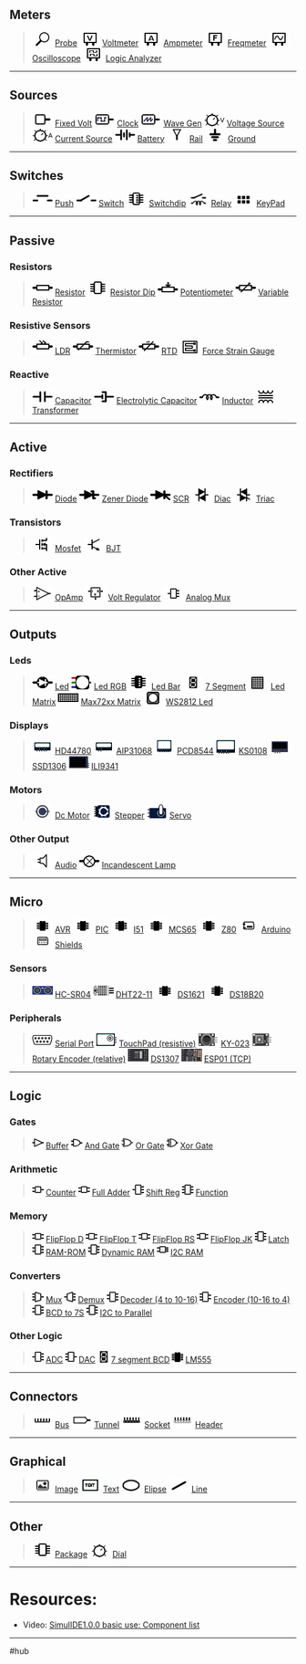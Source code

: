 ## Meters 
> ![probe](../../images/probe.png) [Probe](01-Meters/Probe)
> ![voltmeter](../../images/voltmeter.png) [Voltmeter](01-Meters/Voltmeter)
> ![ampmeter](../../images/ampmeter.png) [Ampmeter](01-Meters/Ampmeter)
> ![freqmeter](../../images/freqmeter.png) [Freqmeter](01-Meters/Freqmeter)
> ![oscope](../../images/oscope.png) [Oscilloscope](01-Meters/Oscilloscope)
> ![lanalizer](../../images/lanalizer.png) [Logic Analyzer](01-Meters/Logic%20Analyzer)
---
## Sources
> ![fixedvolt](../../images/fixedvolt.png) [Fixed Volt](02-Sources/Fixed%20Volt)
> ![clock](../../images/clock.png) [Clock](02-Sources/Clock)
> ![wavegen](../../images/wavegen.png) [Wave Gen](02-Sources/Wave%20Gen)
> ![voltsource](../../images/voltsource.png) [Voltage Source](02-Sources/Voltage%20Source)
> ![cursource](../../images/cursource.png) [Current Source](02-Sources/Current%20Source)
> ![battery](../../images/battery.png) [Battery](02-Sources/Battery)
> ![rail](../../images/rail.png) [Rail](02-Sources/Rail)
> ![ground](../../images/ground.png) [Ground](02-Sources/Ground)
---
## Switches
> ![push](../../images/push.png) [Push](03-Switches/Push)
> ![switch](../../images/switch.png) [Switch](03-Switches/Switch)
> ![switchdip](../../images/switchdip.png) [Switchdip](03-Switches/Switchdip)
> ![relay](../../images/relay.png) [Relay](03-Switches/Relay)
> ![keypad](../../images/keypad.png) [KeyPad](03-Switches/KeyPad)
---
## Passive
   ### Resistors
   > ![resistor](../../images/resistor.png) [Resistor](04-Passive/1-Resistors/Resistor)
   > ![resistordip](../../images/resistordip.png) [Resistor Dip](04-Passive/1-Resistors/Resistor%20Dip)
   > ![potentiometer](../../images/potentiometer.png) [Potentiometer](04-Passive/1-Resistors/Potentiometer)
   > ![varresistor](../../images/varresistor.png) [Variable Resistor](04-Passive/1-Resistors/Variable%20Resistor)
   ### Resistive Sensors
   > ![ldr](../../images/ldr.png) [LDR](04-Passive/2-Resistive%20Sensors/LDR)
   > ![thermistor](../../images/thermistor.png) [Thermistor](04-Passive/2-Resistive%20Sensors/Thermistor)
   > ![rtd](../../images/rtd.png) [RTD](04-Passive/2-Resistive%20Sensors/RTD)
   > ![strain](../../images/strain.png) [Force Strain Gauge](04-Passive/2-Resistive%20Sensors/Force%20Strain%20Gauge)
   ### Reactive
   > ![capacitor](../../images/capacitor.png) [Capacitor](04-Passive/3-Reactive/Capacitor)
   > ![elcapacitor](../../images/elcapacitor.png) [Electrolytic Capacitor](04-Passive/3-Reactive/Electrolytic%20Capacitor)
   > ![inductor](../../images/inductor.png) [Inductor](04-Passive/3-Reactive/Inductor)
   > ![transformer](../../images/transformer.png) [Transformer](04-Passive/3-Reactive/Transformer)
---
## Active
   ### Rectifiers
   > ![diode](../../images/diode.png) [Diode](05-Active/1-Rectifiers/Diode)
   > ![zener](../../images/zener.png) [Zener Diode](05-Active/1-Rectifiers/Zener%20Diode)
   > ![scr](../../images/scr.png) [SCR](05-Active/1-Rectifiers/SCR)
   > ![diac](../../images/diac.png) [Diac](05-Active/1-Rectifiers/Diac)
   > ![triac](../../images/triac.png) [Triac](05-Active/1-Rectifiers/Triac)
   ### Transistors
   > ![mosfet](../../images/mosfet.png) [Mosfet](05-Active/2-Transistors/Mosfet)
   > ![bjt](../../images/bjt.png) [BJT](05-Active/2-Transistors/BJT)
   ### Other Active
   > ![opamp](../../images/opamp.png) [OpAmp](05-Active/3-Other%20Active/OpAmp)
   > ![voltreg](../../images/voltreg.png) [Volt Regulator](05-Active/3-Other%20Active/Volt%20Regulator)
   > ![1to3-c](../../images/1to3-c.png) [Analog Mux](05-Active/3-Other%20Active/Analog%20Mux)
---
## Outputs
   ### Leds
   > ![led](../../images/led.png) [Led](06-Outputs/1-Leds/Led)
   > ![ledrgb](../../images/ledrgb.png) [Led RGB](06-Outputs/1-Leds/Led%20RGB)
   > ![ledbar](../../images/ledbar.png) [Led Bar](06-Outputs/1-Leds/Led%20Bar)
   > ![seven_segment](../../images/seven_segment.png) [7 Segment](06-Outputs/1-Leds/7%20Segment)
   > ![ledmatrix](../../images/ledmatrix.png) [Led Matrix](06-Outputs/1-Leds/Led%20Matrix)
   > ![max72xx](../../images/max72xx.png) [Max72xx Matrix](06-Outputs/1-Leds/Max72xx%20Matrix)
   > ![ws2812](../../images/ws2812.png) [WS2812 Led](06-Outputs/1-Leds/WS2812%20Led)
   ### Displays
   > ![hd44780](../../images/hd44780.png) [HD44780](06-Outputs/2-Displays/HD44780)
   > ![aip31068](../../images/aip31068.png) [AIP31068](06-Outputs/2-Displays/AIP31068)
   > ![pcd8544](../../images/pcd8544.png) [PCD8544](06-Outputs/2-Displays/PCD8544)
   > ![ks0108](../../images/ks0108.png) [KS0108](06-Outputs/2-Displays/KS0108)
   > ![ssd1306](../../images/ssd1306.png) [SSD1306](06-Outputs/2-Displays/SSD1306)
   > ![ili9341](../../images/ili9341.png) [ILI9341](06-Outputs/2-Displays/ILI9341)
   ### Motors
   > ![dcmotor](../../images/dcmotor.png) [Dc Motor](06-Outputs/3-Motors/Dc%20Motor)
   > ![steeper](../../images/steeper.png) [Stepper](06-Outputs/3-Motors/Stepper)
   > ![servo](../../images/servo.png) [Servo](06-Outputs/3-Motors/Servo)
   ### Other Output
   > ![audio_out](../../images/audio_out.png) [Audio](06-Outputs/4-Other%20Output/Audio)
   > ![lamp](../../images/lamp.png) [Incandescent Lamp](06-Outputs/4-Other%20Output/Incandescent%20Lamp)
---
## Micro
   > ![ic_comp](../../images/ic_comp.png) [AVR](7-Micro/AVR)
   > ![ic_comp](../../images/ic_comp.png) [PIC](7-Micro/PIC)
   > ![ic_comp](../../images/ic_comp.png) [I51](7-Micro/I51)
   > ![ic_comp](../../images/ic_comp.png) [MCS65](7-Micro/MCS65)
   > ![ic_comp](../../images/ic_comp.png) [Z80](7-Micro/Z80)
   > ![board](../../images/board.png) [Arduino](7-Micro/Arduino)
   > ![shield](../../images/shield.png) [Shields](7-Micro/Shields)
   ### Sensors
   > ![sr04_ico](../../images/sr04_ico.png) [HC-SR04](7-Micro/8-Sensors/HC-SR04)
   > ![dht22](../../images/dht22.png) [DHT22-11](7-Micro/8-Sensors/DHT22-11)
   > ![ic_comp](../../images/ic_comp.png) [DS1621](7-Micro/8-Sensors/DS1621)
   > ![ic_comp](../../images/ic_comp.png) [DS18B20](7-Micro/8-Sensors/DS18B20)
   ### Peripherals
   > ![serialport](../../images/serialport.png) [Serial Port](7-Micro/9-Peripherals/Serial%20Port)
   > ![touch](../../images/touch.png) [TouchPad (resistive)](7-Micro/9-Peripherals/TouchPad%20(resistive))
   > ![ky-023](../../images/ky-023.png) [KY-023](7-Micro/9-Peripherals/KY-023)
   > ![ky-040](../../images/ky-040.png) [Rotary Encoder (relative)](7-Micro/9-Peripherals/Rotary%20Encoder%20(relative))
   > ![dsxxx_ico](../../images/dsxxx_ico.png) [DS1307](7-Micro/9-Peripherals/DS1307)
   > ![esp01_ico](../../images/esp01_ico.png) [ESP01 (TCP)](7-Micro/9-Peripherals/ESP01%20(TCP))
---
## Logic
### Gates
> ![buffer](../../images/buffer.png) [Buffer](08-Logic/1-Gates/Buffer)
> ![andgate](../../images/andgate.png) [And Gate](08-Logic/1-Gates/And%20Gate)
> ![orgate](../../images/orgate.png) [Or Gate](08-Logic/1-Gates/Or%20Gate)
> ![xorgate](../../images/xorgate.png) [Xor Gate](08-Logic/1-Gates/Xor%20Gate)
### Arithmetic
> ![2to1](../../images/2to1.png) [Counter](08-Logic/2-Arithmetic/Counter)
> ![2to2](../../images/2to2.png) [Full Adder](08-Logic/2-Arithmetic/Full%20Adder)
> ![1to3](../../images/1to3.png) [Shift Reg](08-Logic/2-Arithmetic/Shift%20Reg)
> ![subc](../../images/subc.png) [Function](08-Logic/2-Arithmetic/Function)
### Memory
> ![2to2](../../images/2to2.png) [FlipFlop D](08-Logic/3-Memory/FlipFlop%20D)
> ![2to2](../../images/2to2.png) [FlipFlop T](08-Logic/3-Memory/FlipFlop%20T)
> ![2to2](../../images/2to2.png) [FlipFlop RS](08-Logic/3-Memory/FlipFlop%20RS)
> ![2to2](../../images/2to2.png) [FlipFlop JK](08-Logic/3-Memory/FlipFlop%20JK)
> ![subc](../../images/subc.png) [Latch](08-Logic/3-Memory/Latch)
> ![2to3g](../../images/2to3g.png) [RAM-ROM](08-Logic/3-Memory/RAM-ROM)
> ![2to3g](../../images/2to3g.png) [Dynamic RAM](08-Logic/3-Memory/Dynamic%20RAM)
> ![2to3](../../images/2to3.png) [I2C RAM](08-Logic/3-Memory/I2C%20RAM)
### Converters
> ![mux](../../images/mux.png) [Mux](08-Logic/4-Converters/Mux)
> ![demux](../../images/demux.png) [Demux](08-Logic/4-Converters/Demux)
> ![2to3g](../../images/2to3g.png) [Decoder (4 to 10-16)](08-Logic/4-Converters/Decoder%20(4%20to%2010-16))
> ![3to2g](../../images/3to2g.png) [Encoder (10-16 to 4)](08-Logic/4-Converters/Encoder%20(10-16%20to%204))
> ![2to3g](../../images/2to3g.png) [BCD to 7S](08-Logic/4-Converters/BCD%20to%207S)
> ![2to3g](../../images/2to3g.png) [I2C to Parallel](08-Logic/4-Converters/I2C%20to%20Parallel)
### Other Logic
> ![1to3](../../images/1to3.png) [ADC](08-Logic/5-Other%20Logic/ADC)
> ![3to1](../../images/3to1.png) [DAC](08-Logic/5-Other%20Logic/DAC)
> ![7segbcd](../../images/7segbcd.png) [7 segment BCD](08-Logic/5-Other%20Logic/7%20segment%20BCD)
> ![ic2](../../images/ic2.png) [LM555](08-Logic/5-Other%20Logic/LM555)
---
## Connectors
> ![bus](../../images/bus.png) [Bus](09-Connectors/Bus)
> ![tunnel](../../images/tunnel.png) [Tunnel](09-Connectors/Tunnel)
> ![socket](../../images/socket.png) [Socket](09-Connectors/Socket)
> ![header](../../images/header.png) [Header](09-Connectors/Header)
---
## Graphical
> ![image](../../images/image.png) [Image](10-Graphical/Image)
> ![text](../../images/text.png) [Text](10-Graphical/Text)
> ![ellipse](../../images/ellipse.png) [Elipse](10-Graphical/Elipse)
> ![line](../../images/line.png) [Line](10-Graphical/Line)
---
## Other
> ![resistordip](../../images/resistordip.png) [Package](11-Other/Package)
> ![dial](../../images/dial.png) [Dial](11-Other/Dial)

---

# Resources:

- Video: [SimulIDE1.0.0 basic use: Component list](https://www.youtube.com/watch?v=E9PQUgfZEjU)

---

#hub